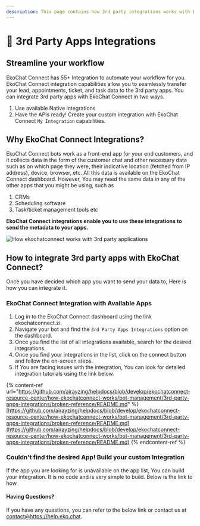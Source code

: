 ```yaml
---
description: This page contains how 3rd party integrations works with EkoChat Connect.
---
```


# 📖 3rd Party Apps Integrations

## Streamline your workflow

EkoChat Connect has 55+ Integration to automate your workflow for you. EkoChat Connect integration capabilities allow you to seamlessly transfer your lead, appointments, ticket, and task data to the 3rd party apps. You can integrate 3rd party apps with EkoChat Connect in two ways.

1. Use available Native integrations
2. Have the APIs ready! Create your custom integration with EkoChat Connect `My Integration` capabilities.

## Why EkoChat Connect Integrations?

EkoChat Connect bots work as a front-end app for your end customers, and it collects data in the form of the customer chat and other necessary data such as on which page they were, their indicative location (fetched from IP address), device, browser, etc. All this data is available on the EkoChat Connect dashboard. However, You may need the same data in any of the other apps that you might be using, such as

1. CRMs
2. Scheduling software
3. Task/ticket management tools etc

**EkoChat Connect integrations enable you to use these integrations to send the metadata to your apps.**

![How ekochatconnect works with 3rd party applications](https://github.com/aiekochat/GitBook-Sync/blob/aman-help-changes/.gitbook/assets/file.drawing%20\(1\).svg)

## How to integrate 3rd party apps with EkoChat Connect?

Once you have decided which app you want to send your data to, Here is how you can integrate it.

### EkoChat Connect Integration with Available Apps

1. Log in to the EkoChat Connect dashboard using the link ekochatconnect.zi.
2. Navigate your bot and find the `3rd Party Apps Integrations` option on the dashboard.
3. Once you find the list of all integrations available, search for the desired integrations.
4. Once you find your integrations in the list, click on the connect button and follow the on-screen steps.
5. If You are facing issues with the integration, You can look for detailed integration tutorials using the link below.

{% content-ref url="https://github.com/airayzing/helpdocs/blob/develop/ekochatconnect-resource-center/how-ekochatconnect-works/bot-management/3rd-party-apps-integrations/broken-reference/README.md" %}
[https://github.com/airayzing/helpdocs/blob/develop/ekochatconnect-resource-center/how-ekochatconnect-works/bot-management/3rd-party-apps-integrations/broken-reference/README.md](https://github.com/airayzing/helpdocs/blob/develop/ekochatconnect-resource-center/how-ekochatconnect-works/bot-management/3rd-party-apps-integrations/broken-reference/README.md)
{% endcontent-ref %}

### Couldn't find the desired App! Build your custom Integration

If the app you are looking for is unavailable on the app list, You can build your integration. It is no code and is very simple to build. Below is the link to how

#### Having Questions?

If you have any questions, you can refer to the below link or contact us at [contact@](mailto:production@ekochatconnect.co.za)https://help.eko.chat.
